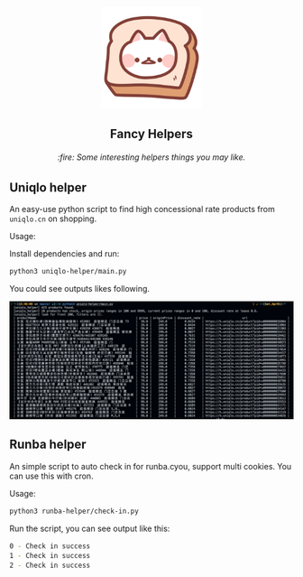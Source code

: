 <p align="center"><a href="" target="_blank" rel="noopener noreferrer"><img width="180" src="logo.png" alt="logo"></a></p>

<h2 align="center">Fancy Helpers</h2>
<h6 align="center">:fire: Some interesting helpers things you may like.</h6>

## Uniqlo helper

An easy-use python script to find high concessional rate products from `uniqlo.cn` on shopping.

Usage:

Install dependencies and run:

```bash
python3 uniqlo-helper/main.py
```

You could see outputs likes following.

![img](/assets/images/2023-04-01-15-47-21.png)

## Runba helper

An simple script to auto check in for runba.cyou, support multi cookies. You can use this with cron.

Usage:

```bash
python3 runba-helper/check-in.py
```

Run the script, you can see output like this:

```bash
0 - Check in success
1 - Check in success
2 - Check in success
```
